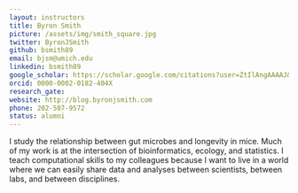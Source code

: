 ```yaml
---
layout: instructors
title: Byron Smith
picture: /assets/img/smith_square.jpg
twitter: ByronJSmith
github: bsmith89
email: bjsm@umich.edu
linkedin: bsmith89
google_scholar: https://scholar.google.com/citations?user=ZtIlAngAAAAJ&hl=en
orcid: 0000-0002-0182-404X
research_gate:
website: http://blog.byronjsmith.com
phone: 202-507-9572
status: alumni
---
```


I study the relationship between gut microbes and longevity in mice.
Much of my work is at the intersection of bioinformatics, ecology, and
statistics.
I teach computational skills to my colleagues because I want to live in a world
where we can easily share data and analyses between scientists, between labs,
and between disciplines.
